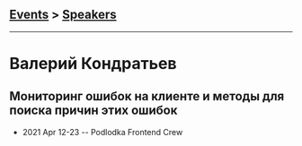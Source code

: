 ## [Events](../README.md) > [Speakers](../speakers.md)
---

# Валерий Кондратьев

## Мониторинг ошибок на клиенте и методы для поиска причин этих ошибок
- 2021 Apr 12-23 -- Podlodka Frontend Crew    
